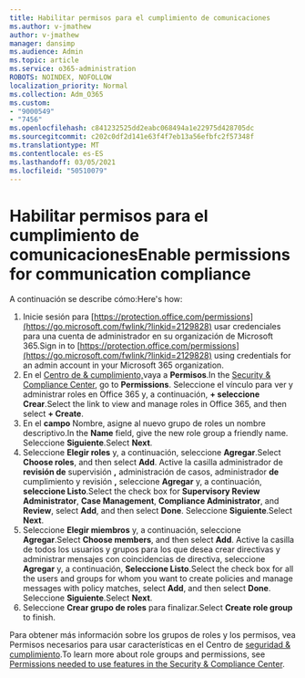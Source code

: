 ```yaml
---
title: Habilitar permisos para el cumplimiento de comunicaciones
ms.author: v-jmathew
author: v-jmathew
manager: dansimp
ms.audience: Admin
ms.topic: article
ms.service: o365-administration
ROBOTS: NOINDEX, NOFOLLOW
localization_priority: Normal
ms.collection: Adm_O365
ms.custom:
- "9000549"
- "7456"
ms.openlocfilehash: c841232525dd2eabc068494a1e22975d428705dc
ms.sourcegitcommit: c202c0df2d141e63f4f7eb13a56efbfc2f57348f
ms.translationtype: MT
ms.contentlocale: es-ES
ms.lasthandoff: 03/05/2021
ms.locfileid: "50510079"
---
```

# <a name="enable-permissions-for-communication-compliance"></a><span data-ttu-id="61e04-102">Habilitar permisos para el cumplimiento de comunicaciones</span><span class="sxs-lookup"><span data-stu-id="61e04-102">Enable permissions for communication compliance</span></span>

<span data-ttu-id="61e04-103">A continuación se describe cómo:</span><span class="sxs-lookup"><span data-stu-id="61e04-103">Here's how:</span></span>

1. <span data-ttu-id="61e04-104">Inicie sesión para [https://protection.office.com/permissions](https://go.microsoft.com/fwlink/?linkid=2129828) usar credenciales para una cuenta de administrador en su organización de Microsoft 365.</span><span class="sxs-lookup"><span data-stu-id="61e04-104">Sign in to [https://protection.office.com/permissions](https://go.microsoft.com/fwlink/?linkid=2129828) using credentials for an admin account in your Microsoft 365 organization.</span></span>
2. <span data-ttu-id="61e04-105">En el [Centro de & cumplimiento,](https://go.microsoft.com/fwlink/?linkid=2101341)vaya a **Permisos**.</span><span class="sxs-lookup"><span data-stu-id="61e04-105">In the [Security & Compliance Center](https://go.microsoft.com/fwlink/?linkid=2101341), go to **Permissions**.</span></span> <span data-ttu-id="61e04-106">Seleccione el vínculo para ver y administrar roles en Office 365 y, a continuación, **\+ seleccione Crear**.</span><span class="sxs-lookup"><span data-stu-id="61e04-106">Select the link to view and manage roles in Office 365, and then select **\+ Create**.</span></span>
3. <span data-ttu-id="61e04-107">En el **campo** Nombre, asigne al nuevo grupo de roles un nombre descriptivo.</span><span class="sxs-lookup"><span data-stu-id="61e04-107">In the **Name** field, give the new role group a friendly name.</span></span> <span data-ttu-id="61e04-108">Seleccione **Siguiente**.</span><span class="sxs-lookup"><span data-stu-id="61e04-108">Select **Next**.</span></span>
4. <span data-ttu-id="61e04-109">Seleccione **Elegir roles** y, a continuación, seleccione **Agregar**.</span><span class="sxs-lookup"><span data-stu-id="61e04-109">Select **Choose roles**, and then select **Add**.</span></span> <span data-ttu-id="61e04-110">Active la casilla administrador de **revisión de** supervisión **,** administración de casos, administrador **de** cumplimiento y revisión **,** seleccione **Agregar** y, a continuación, **seleccione Listo**.</span><span class="sxs-lookup"><span data-stu-id="61e04-110">Select the check box for **Supervisory Review Administrator**, **Case Management**, **Compliance Administrator**, and **Review**, select **Add**, and then select **Done**.</span></span> <span data-ttu-id="61e04-111">Seleccione **Siguiente**.</span><span class="sxs-lookup"><span data-stu-id="61e04-111">Select **Next**.</span></span>
5. <span data-ttu-id="61e04-112">Seleccione **Elegir miembros** y, a continuación, seleccione **Agregar**.</span><span class="sxs-lookup"><span data-stu-id="61e04-112">Select **Choose members**, and then select **Add**.</span></span> <span data-ttu-id="61e04-113">Active la casilla de todos los usuarios y grupos para los que desea crear directivas y administrar mensajes con coincidencias de directiva, seleccione **Agregar** y, a continuación, **Seleccione Listo**.</span><span class="sxs-lookup"><span data-stu-id="61e04-113">Select the check box for all the users and groups for whom you want to create policies and manage messages with policy matches, select **Add**, and then select **Done**.</span></span> <span data-ttu-id="61e04-114">Seleccione **Siguiente**.</span><span class="sxs-lookup"><span data-stu-id="61e04-114">Select **Next**.</span></span>
6. <span data-ttu-id="61e04-115">Seleccione **Crear grupo de roles** para finalizar.</span><span class="sxs-lookup"><span data-stu-id="61e04-115">Select **Create role group** to finish.</span></span>

<span data-ttu-id="61e04-116">Para obtener más información sobre los grupos de roles y los permisos, vea Permisos necesarios para usar características en el Centro de [seguridad & cumplimiento](https://go.microsoft.com/fwlink/?linkid=2114184).</span><span class="sxs-lookup"><span data-stu-id="61e04-116">To learn more about role groups and permissions, see [Permissions needed to use features in the Security & Compliance Center](https://go.microsoft.com/fwlink/?linkid=2114184).</span></span>
